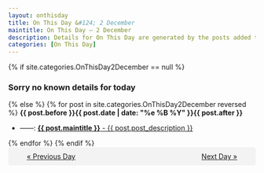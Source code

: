 ```yaml
---
layout: onthisday
title: On This Day &#124; 2 December
maintitle: On This Day — 2 December
description: Details for On This Day are generated by the posts added to the website so the content is subject to changes/updates over time.
categories: [On This Day]
---
```


{% if site.categories.OnThisDay2December == null %}
<h3>Sorry no known details for today</h3>
{% else %}
{% for post in site.categories.OnThisDay2December reversed %}
<strong>{{ post.before }}{{ post.date | date: "%e %B %Y" }}{{ post.after }}</strong>
<ul>
<li> ——: <a class="{{ post.class }}" href="{{ post.url }}"><strong>{{ post.maintitle }}</strong> - {{ post.post_description }}</a></li>
</ul>
{% endfor %}
{% endif %}
<br />
<div style="background-color: #f3f3f3; padding: 10px; border-radius: 5px; text-align: center; display: flex; justify-content: space-evenly;">
<a href="/onthisday/12/12-01">« Previous Day</a>
<span style="visibility:hidden;">[ Visit Leap Year February 29 ]</span>
<a href="/onthisday/12/12-03">Next Day »</a>
</div>
